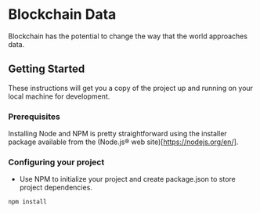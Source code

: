 # Blockchain Data

Blockchain has the potential to change the way that the world approaches data.

## Getting Started

These instructions will get you a copy of the project up and running on your local machine for development.

### Prerequisites

Installing Node and NPM is pretty straightforward using the installer package available from the (Node.js® web site)[https://nodejs.org/en/].

### Configuring your project

- Use NPM to initialize your project and create package.json to store project dependencies.
```
npm install
```